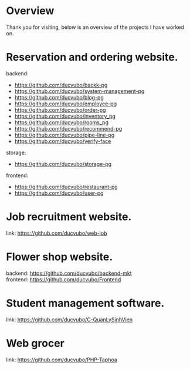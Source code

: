 # Overview
Thank you for visiting, below is an overview of the projects I have worked on.

# Reservation and ordering website.
  backend: 
  - https://github.com/ducvubo/backk-pg  
  - https://github.com/ducvubo/system-management-pg
  - https://github.com/ducvubo/blog-pg
  - https://github.com/ducvubo/employee-pg
  - https://github.com/ducvubo/order-pg
  - https://github.com/ducvubo/inventory_pg
  - https://github.com/ducvubo/rooms_pg
  - https://github.com/ducvubo/recommend-pg
  - https://github.com/ducvubo/pipe-line-pg
  - https://github.com/ducvubo/verify-face

  storage:
  - https://github.com/ducvubo/storage-pg

  frontend:  
  - https://github.com/ducvubo/restaurant-pg  
  - https://github.com/ducvubo/user-pg  

# Job recruitment website.
  link: https://github.com/ducvubo/web-job

# Flower shop website.
  backend: https://github.com/ducvubo/backend-mkt  
  frontend: https://github.com/ducvubo/Frontend

# Student management software.
  link: https://github.com/ducvubo/C-QuanLySinhVien

# Web grocer
  link: https://github.com/ducvubo/PHP-Taphoa
